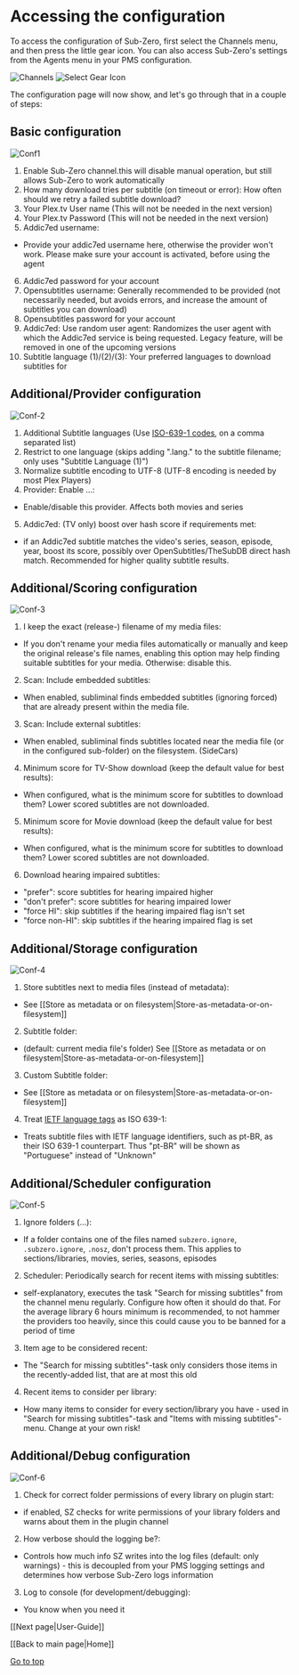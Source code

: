 <a name="top"></a>
# Accessing the configuration

To access the configuration of Sub-Zero, first select the Channels menu, and then press the little gear icon.
You can also access Sub-Zero's settings from the Agents menu in your PMS configuration.

![Channels](https://github.com/pannal/Sub-Zero.bundle/blob/master/Wiki/Images/Select_Channels.png)
![Select Gear Icon](https://github.com/pannal/Sub-Zero.bundle/blob/master/Wiki/Images/Select_Gear_Icon.png)

The configuration page will now show, and let's go through that in a couple of steps:

## Basic configuration
![Conf1](https://github.com/pannal/Sub-Zero.bundle/blob/master/Wiki/Images/Conf-1.png)

1. Enable Sub-Zero channel.this will disable manual operation, but still allows Sub-Zero to work automatically
2. How many download tries per subtitle (on timeout or error): How often should we retry a failed subtitle download?
3. Your Plex.tv User name (This will not be needed in the next version)
4. Your Plex.tv Password (This will not be needed in the next version)
5. Addic7ed username: 
 * Provide your addic7ed username here, otherwise the provider won't work. Please make sure your account is activated, before using the agent
6. Addic7ed password for your account
7. Opensubtitles username: Generally recommended to be provided (not necessarily needed, but avoids errors, and increase the amount of subtitles you can download)
8. Opensubtitles password for your account
9. Addic7ed: Use random user agent: Randomizes the user agent with which the Addic7ed service is being requested. Legacy feature, will be removed in one of the upcoming versions
10. Subtitle language (1)/(2)/(3): Your preferred languages to download subtitles for

## Additional/Provider configuration
![Conf-2](https://github.com/pannal/Sub-Zero.bundle/blob/master/Wiki/Images/Conf-2.png)

1. Additional Subtitle languages (Use [ISO-639-1 codes](https://en.wikipedia.org/wiki/List_of_ISO_639-1_codes), on a comma separated list)
2. Restrict to one language (skips adding ".lang." to the subtitle filename; only uses "Subtitle Language (1)")
3. Normalize subtitle encoding to UTF-8 (UTF-8 encoding is needed by most Plex Players)
4. Provider: Enable ...: 
 * Enable/disable this provider. Affects both movies and series
5. Addic7ed: (TV only) boost over hash score if requirements met: 
 * if an Addic7ed subtitle matches the video's series, season, episode, year, boost its score, possibly over OpenSubtitles/TheSubDB direct hash match. Recommended for higher quality subtitle results.

## Additional/Scoring configuration
![Conf-3](https://github.com/pannal/Sub-Zero.bundle/blob/master/Wiki/Images/Conf-3.png)

1. I keep the exact (release-) filename of my media files: 
 * If you don't rename your media files automatically or manually and keep the original release's file names, enabling this option may help finding suitable subtitles for your media. Otherwise: disable this.
2. Scan: Include embedded subtitles: 
 * When enabled, subliminal finds embedded subtitles (ignoring forced) that are already present within the media file.
3. Scan: Include external subtitles: 
 * When enabled, subliminal finds subtitles located near the media file (or in the configured sub-folder) on the filesystem. (SideCars)
4. Minimum score for TV-Show download (keep the default value for best results): 
 * When configured, what is the minimum score for subtitles to download them? Lower scored subtitles are not downloaded.
5. Minimum score for Movie download (keep the default value for best results): 
 * When configured, what is the minimum score for subtitles to download them? Lower scored subtitles are not downloaded.
6. Download hearing impaired subtitles:
 * "prefer": score subtitles for hearing impaired higher
 * "don't prefer": score subtitles for hearing impaired lower
 * "force HI": skip subtitles if the hearing impaired flag isn't set
 * "force non-HI": skip subtitles if the hearing impaired flag is set

<a name="store"></a>

## Additional/Storage configuration
![Conf-4](https://github.com/pannal/Sub-Zero.bundle/blob/master/Wiki/Images/Conf-4.png)

1. Store subtitles next to media files (instead of metadata): 
 * See [[Store as metadata or on filesystem|Store-as-metadata-or-on-filesystem]]
2. Subtitle folder: 
 * (default: current media file's folder) See [[Store as metadata or on filesystem|Store-as-metadata-or-on-filesystem]]
3. Custom Subtitle folder: 
 * See [[Store as metadata or on filesystem|Store-as-metadata-or-on-filesystem]]
4. Treat [IETF language tags](https://en.wikipedia.org/wiki/IETF_language_tag) as ISO 639-1: 
 * Treats subtitle files with IETF language identifiers, such as pt-BR, as their ISO 639-1 counterpart. Thus "pt-BR" will be shown as "Portuguese" instead of "Unknown"

<a name="scheduler"></a>

## Additional/Scheduler configuration
![Conf-5](https://github.com/pannal/Sub-Zero.bundle/blob/master/Wiki/Images/Conf-5.png)

1. Ignore folders (...): 
 * If a folder contains one of the files named `subzero.ignore`, `.subzero.ignore`, `.nosz`, don't process them. This applies to sections/libraries, movies, series, seasons, episodes
2. Scheduler:
Periodically search for recent items with missing subtitles: 
 * self-explanatory, executes the task "Search for missing subtitles" from the channel menu regularly. Configure how often it should do that. For the average library 6 hours minimum is recommended, to not hammer the providers too heavily, since this could cause you to be banned for a period of time
3. Item age to be considered recent: 
 * The "Search for missing subtitles"-task only considers those items in the recently-added list, that are at most this old
4. Recent items to consider per library: 
 * How many items to consider for every section/library you have - used in "Search for missing subtitles"-task and "Items with missing subtitles"-menu. Change at your own risk!

<a name="develop"></a>

## Additional/Debug configuration
![Conf-6](https://github.com/pannal/Sub-Zero.bundle/blob/master/Wiki/Images/Conf-6.png)

1. Check for correct folder permissions of every library on plugin start: 
 * if enabled, SZ checks for write permissions of your library folders and warns about them in the plugin channel
2. How verbose should the logging be?: 
 * Controls how much info SZ writes into the log files (default: only warnings) - this is decoupled from your PMS logging settings and determines how verbose Sub-Zero logs information
3. Log to console (for development/debugging): 
 * You know when you need it

[[Next page|User-Guide]]

[[Back to main page|Home]]

[Go to top](#top)